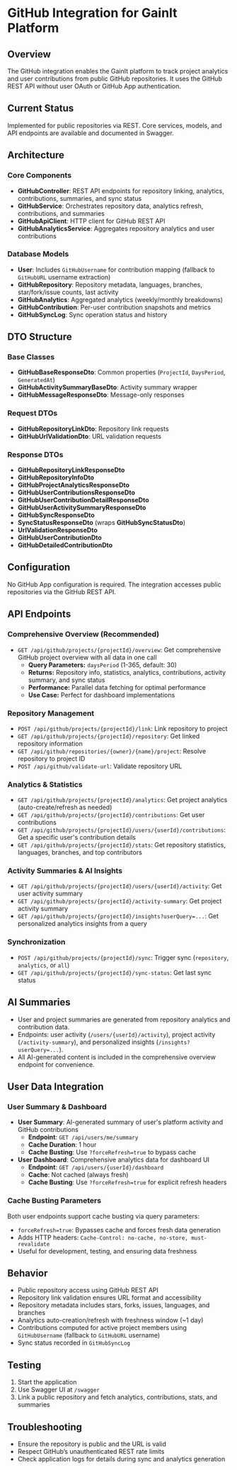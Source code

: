 # GitHub Integration for GainIt Platform

## Overview
The GitHub integration enables the GainIt platform to track project analytics and user contributions from public GitHub repositories. It uses the GitHub REST API without user OAuth or GitHub App authentication.

## Current Status
Implemented for public repositories via REST. Core services, models, and API endpoints are available and documented in Swagger.

## Architecture

### Core Components
- **GitHubController**: REST API endpoints for repository linking, analytics, contributions, summaries, and sync status
- **GitHubService**: Orchestrates repository data, analytics refresh, contributions, and summaries
- **GitHubApiClient**: HTTP client for GitHub REST API
- **GitHubAnalyticsService**: Aggregates repository analytics and user contributions

### Database Models
- **User**: Includes `GitHubUsername` for contribution mapping (fallback to `GitHubURL` username extraction)
- **GitHubRepository**: Repository metadata, languages, branches, star/fork/issue counts, last activity
- **GitHubAnalytics**: Aggregated analytics (weekly/monthly breakdowns)
- **GitHubContribution**: Per-user contribution snapshots and metrics
- **GitHubSyncLog**: Sync operation status and history

## DTO Structure

### Base Classes
- **GitHubBaseResponseDto**: Common properties (`ProjectId`, `DaysPeriod`, `GeneratedAt`)
- **GitHubActivitySummaryBaseDto**: Activity summary wrapper
- **GitHubMessageResponseDto**: Message-only responses

### Request DTOs
- **GitHubRepositoryLinkDto**: Repository link requests
- **GitHubUrlValidationDto**: URL validation requests

### Response DTOs
- **GitHubRepositoryLinkResponseDto**
- **GitHubRepositoryInfoDto**
- **GitHubProjectAnalyticsResponseDto**
- **GitHubUserContributionsResponseDto**
- **GitHubUserContributionDetailResponseDto**
- **GitHubUserActivitySummaryResponseDto**
- **GitHubSyncResponseDto**
- **SyncStatusResponseDto** (wraps **GitHubSyncStatusDto**)
- **UrlValidationResponseDto**
- **GitHubUserContributionDto**
- **GitHubDetailedContributionDto**

## Configuration
No GitHub App configuration is required. The integration accesses public repositories via the GitHub REST API.

## API Endpoints

### Comprehensive Overview (Recommended)
- `GET /api/github/projects/{projectId}/overview`: Get comprehensive GitHub project overview with all data in one call
  - **Query Parameters:** `daysPeriod` (1-365, default: 30)
  - **Returns:** Repository info, statistics, analytics, contributions, activity summary, and sync status
  - **Performance:** Parallel data fetching for optimal performance
  - **Use Case:** Perfect for dashboard implementations

### Repository Management
- `POST /api/github/projects/{projectId}/link`: Link repository to project
- `GET /api/github/projects/{projectId}/repository`: Get linked repository information
- `GET /api/github/repositories/{owner}/{name}/project`: Resolve repository to project ID
- `POST /api/github/validate-url`: Validate repository URL

### Analytics & Statistics
- `GET /api/github/projects/{projectId}/analytics`: Get project analytics (auto-create/refresh as needed)
- `GET /api/github/projects/{projectId}/contributions`: Get user contributions
- `GET /api/github/projects/{projectId}/users/{userId}/contributions`: Get a specific user's contribution details
- `GET /api/github/projects/{projectId}/stats`: Get repository statistics, languages, branches, and top contributors

### Activity Summaries & AI Insights
- `GET /api/github/projects/{projectId}/users/{userId}/activity`: Get user activity summary
- `GET /api/github/projects/{projectId}/activity-summary`: Get project activity summary
- `GET /api/github/projects/{projectId}/insights?userQuery=...`: Get personalized analytics insights from a query

### Synchronization
- `POST /api/github/projects/{projectId}/sync`: Trigger sync (`repository`, `analytics`, or `all`)
- `GET /api/github/projects/{projectId}/sync-status`: Get last sync status

## AI Summaries

- User and project summaries are generated from repository analytics and contribution data.
- Endpoints: user activity (`/users/{userId}/activity`), project activity (`/activity-summary`), and personalized insights (`/insights?userQuery=...`).
- All AI-generated content is included in the comprehensive overview endpoint for convenience.

## User Data Integration

### User Summary & Dashboard
- **User Summary**: AI-generated summary of user's platform activity and GitHub contributions
  - **Endpoint**: `GET /api/users/me/summary`
  - **Cache Duration**: 1 hour
  - **Cache Busting**: Use `?forceRefresh=true` to bypass cache
- **User Dashboard**: Comprehensive analytics data for dashboard UI
  - **Endpoint**: `GET /api/users/{userId}/dashboard`
  - **Cache**: Not cached (always fresh)
  - **Cache Busting**: Use `?forceRefresh=true` for explicit refresh headers

### Cache Busting Parameters
Both user endpoints support cache busting via query parameters:
- `forceRefresh=true`: Bypasses cache and forces fresh data generation
- Adds HTTP headers: `Cache-Control: no-cache, no-store, must-revalidate`
- Useful for development, testing, and ensuring data freshness

## Behavior

- Public repository access using GitHub REST API
- Repository link validation ensures URL format and accessibility
- Repository metadata includes stars, forks, issues, languages, and branches
- Analytics auto-creation/refresh with freshness window (~1 day)
- Contributions computed for active project members using `GitHubUsername` (fallback to `GitHubURL` username)
- Sync status recorded in `GitHubSyncLog`

## Testing

1. Start the application
2. Use Swagger UI at `/swagger`
3. Link a public repository and fetch analytics, contributions, stats, and summaries

## Troubleshooting

- Ensure the repository is public and the URL is valid
- Respect GitHub’s unauthenticated REST rate limits
- Check application logs for details during sync and analytics generation
